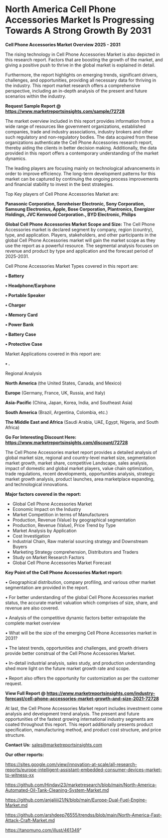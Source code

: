 # North America Cell Phone Accessories Market Is Progressing Towards A Strong Growth By 2031

<Strong> Cell Phone Accessories Market Overview 2025 - 2031</strong>

The rising technology in Cell Phone Accessories Market is also depicted in this research report. Factors that are boosting the growth of the market, and giving a positive push to thrive in the global market is explained in detail.

Furthermore, the report highlights on emerging trends, significant drivers, challenges, and opportunities, providing all necessary data for thriving in the industry. This report market research offers a comprehensive perspective, including an in-depth analysis of the present and future scenarios within the industry.

<strong>Request Sample Report @ <a href=https://www.marketreportsinsights.com/sample/72728>https://www.marketreportsinsights.com/sample/72728</a></strong>

The market overview included in this report provides information from a wide range of resources like government organizations, established companies, trade and industry associations, industry brokers and other such regulatory and non-regulatory bodies. The data acquired from these organizations authenticate the Cell Phone Accessories research report, thereby aiding the clients in better decision making. Additionally, the data provided in this report offers a contemporary understanding of the market dynamics.

The leading players are focusing mainly on technological advancements in order to improve efficiency. The long-term development patterns for this market can be captured by continuing the ongoing process improvements and financial stability to invest in the best strategies.

Top Key players of Cell Phone Accessories Market are:

<strong>Panasonic Corporation, Sennheiser Electronic, Sony Corporation, Samsung Electronics, Apple, Bose Corporation, Plantronics, Energizer Holdings, JVC Kenwood Corporation., BYD Electronic, Philips</strong>

<strong><b>Global Cell Phone Accessories Market Scope and Size:</b></strong>
The Cell Phone Accessories market is declared segment by company, region (country), type, and application. Players, stakeholders, and other participants in the global Cell Phone Accessories market will gain the market scope as they use the report as a powerful resource. The segmental analysis focuses on revenue and product by type and application and the forecast period of 2025-2031.

Cell Phone Accessories Market Types covered in this report are:

<strong>• Battery

• Headphone/Earphone

• Portable Speaker

• Charger

• Memory Card

• Power Bank

• Battery Case

• Protective Case</strong>

Market Applications covered in this report are:

<strong>• .</strong> 

Regional Analysis

<strong>North America</strong> (the United States, Canada, and Mexico)

<strong>Europe</strong> (Germany, France, UK, Russia, and Italy)

<strong>Asia-Pacific</strong> (China, Japan, Korea, India, and Southeast Asia)

<strong>South America</strong> (Brazil, Argentina, Colombia, etc.)

<strong>The Middle East and Africa</strong> (Saudi Arabia, UAE, Egypt, Nigeria, and South Africa)

<strong>Go For Interesting Discount Here: <a href=https://www.marketreportsinsights.com/discount/72728>https://www.marketreportsinsights.com/discount/72728</a></strong>

The Cell Phone Accessories market report provides a detailed analysis of global market size, regional and country-level market size, segmentation market growth, market share, competitive Landscape, sales analysis, impact of domestic and global market players, value chain optimization, trade regulations, recent developments, opportunities analysis, strategic market growth analysis, product launches, area marketplace expanding, and technological innovations.

<strong><b>Major factors covered in the report:</b></strong>
<ul>
  <li>Global Cell Phone Accessories Market </li>
  <li>Economic Impact on the Industry</li>
  <li>Market Competition in terms of Manufacturers</li>
  <li>Production, Revenue (Value) by geographical segmentation</li>
  <li>Production, Revenue (Value), Price Trend by Type</li>
  <li>Market Analysis by Application</li>
  <li>Cost Investigation</li>
  <li>Industrial Chain, Raw material sourcing strategy and Downstream Buyers</li>
  <li>Marketing Strategy comprehension, Distributors and Traders</li>
  <li>Study on Market Research Factors</li>
  <li>Global Cell Phone Accessories Market Forecast</li>
</ul>

<strong><b>Key Point of the Cell Phone Accessories Market report:</b></strong>

• Geographical distribution, company profiling, and various other market segmentation are provided in the report.

• For better understanding of the global Cell Phone Accessories market status, the accurate market valuation which comprises of size, share, and revenue are also covered.

• Analysis of the competitive dynamic factors better extrapolate the complete market overview

• What will be the size of the emerging Cell Phone Accessories market in 2031?

• The latest trends, opportunities and challenges, and growth drivers provide better construal of the Cell Phone Accessories Market.

• In-detail industrial analysis, sales study, and production understanding shed more light on the future market growth rate and scope.

• Report also offers the opportunity for customization as per the customer request.

<strong><b>View Full Report @ <a href=https://www.marketreportsinsights.com/industry-forecast/cell-phone-accessories-market-growth-and-size-2021-72728>https://www.marketreportsinsights.com/industry-forecast/cell-phone-accessories-market-growth-and-size-2021-72728</a></b></strong>


At last, the Cell Phone Accessories Market report includes investment come analysis and development trend analysis. The present and future opportunities of the fastest growing international industry segments are coated throughout this report. This report additionally presents product specification, manufacturing method, and product cost structure, and price structure.

<strong>Contact Us:</strong>
sales@marketreportsinsights.com

<strong>Our other reports:</strong>

<a href=https://sites.google.com/view/innovation-at-scale/all-research-reports/europe-intelligent-assistant-embedded-consumer-devices-market-to-witness-xx>https://sites.google.com/view/innovation-at-scale/all-research-reports/europe-intelligent-assistant-embedded-consumer-devices-market-to-witness-xx</a>

<a href=https://github.com/Hindavi23/marketresearch/blob/main/North-America-Automated-Oil-Tank-Cleaning-System-Market.md>https://github.com/Hindavi23/marketresearch/blob/main/North-America-Automated-Oil-Tank-Cleaning-System-Market.md</a>

<a href=https://github.com/anjaliiii21/N/blob/main/Europe-Dual-Fuel-Engine-Market.md>https://github.com/anjaliiii21/N/blob/main/Europe-Dual-Fuel-Engine-Market.md</a>

<a href=https://github.com/arshdeep76555/trendss/blob/main/North-America-Fast-Attack-Craft-Market.md>https://github.com/arshdeep76555/trendss/blob/main/North-America-Fast-Attack-Craft-Market.md</a>

<a href=https://tanomuno.com/illust/461349>https://tanomuno.com/illust/461349</a>"
